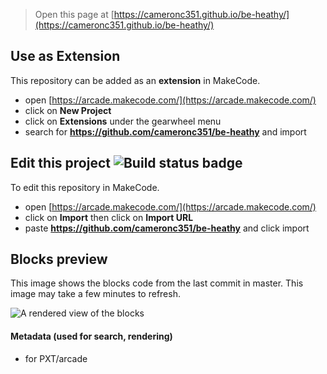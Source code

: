  


> Open this page at [https://cameronc351.github.io/be-heathy/](https://cameronc351.github.io/be-heathy/)

## Use as Extension

This repository can be added as an **extension** in MakeCode.

* open [https://arcade.makecode.com/](https://arcade.makecode.com/)
* click on **New Project**
* click on **Extensions** under the gearwheel menu
* search for **https://github.com/cameronc351/be-heathy** and import

## Edit this project ![Build status badge](https://github.com/cameronc351/be-heathy/workflows/MakeCode/badge.svg)

To edit this repository in MakeCode.

* open [https://arcade.makecode.com/](https://arcade.makecode.com/)
* click on **Import** then click on **Import URL**
* paste **https://github.com/cameronc351/be-heathy** and click import

## Blocks preview

This image shows the blocks code from the last commit in master.
This image may take a few minutes to refresh.

![A rendered view of the blocks](https://github.com/cameronc351/be-heathy/raw/master/.github/makecode/blocks.png)

#### Metadata (used for search, rendering)

* for PXT/arcade
<script src="https://makecode.com/gh-pages-embed.js"></script><script>makeCodeRender("{{ site.makecode.home_url }}", "{{ site.github.owner_name }}/{{ site.github.repository_name }}");</script>
